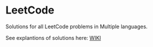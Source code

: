 # LeetCode
Solutions for all LeetCode problems in Multiple languages.

See explantions of solutions here: [WIKI](https://github.com/Dizzydoze/LeetCodePython/wiki)
